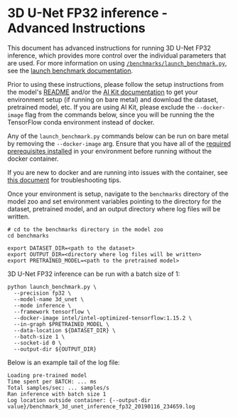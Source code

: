 <!--- 0. Title -->
<!-- This document is auto-generated using markdown fragments and the model-builder -->
<!-- To make changes to this doc, please change the fragments instead of modifying this doc directly -->
# 3D U-Net FP32 inference - Advanced Instructions

<!-- 10. Description -->
This document has advanced instructions for running 3D U-Net FP32
inference, which provides more control over the individual parameters that
are used. For more information on using [`/benchmarks/launch_benchmark.py`](/benchmarks/launch_benchmark.py),
see the [launch benchmark documentation](/docs/general/tensorflow/LaunchBenchmark.md).

Prior to using these instructions, please follow the setup instructions from
the model's [README](README.md) and/or the
[AI Kit documentation](/docs/general/tensorflow/AIKit.md) to get your environment
setup (if running on bare metal) and download the dataset, pretrained model, etc.
If you are using AI Kit, please exclude the `--docker-image` flag from the
commands below, since you will be running the the TensorFlow conda environment
instead of docker.

<!-- 55. Docker arg -->
Any of the `launch_benchmark.py` commands below can be run on bare metal by
removing the `--docker-image` arg. Ensure that you have all of the
[required prerequisites installed](README.md#run-the-model) in your environment
before running without the docker container.

If you are new to docker and are running into issues with the container,
see [this document](/docs/general/docker.md) for troubleshooting tips.

<!-- 50. Launch benchmark instructions -->
Once your environment is setup, navigate to the `benchmarks` directory of
the model zoo and set environment variables pointing to the directory for the
dataset, pretrained model, and an output directory where log
files will be written.

```
# cd to the benchmarks directory in the model zoo
cd benchmarks

export DATASET_DIR=<path to the dataset>
export OUTPUT_DIR=<directory where log files will be written>
export PRETRAINED_MODEL=<path to the pretrained model>
```

3D U-Net FP32 inference can be run with a batch size of 1:
```
python launch_benchmark.py \
  --precision fp32 \
  --model-name 3d_unet \
  --mode inference \
  --framework tensorflow \
  --docker-image intel/intel-optimized-tensorflow:1.15.2 \
  --in-graph $PRETRAINED_MODEL \
  --data-location ${DATASET_DIR} \
  --batch-size 1 \
  --socket-id 0 \
  --output-dir ${OUTPUT_DIR} 
```

Below is an example tail of the log file:

```
Loading pre-trained model
Time spent per BATCH: ... ms
Total samples/sec: ... samples/s
Ran inference with batch size 1
Log location outside container: {--output-dir value}/benchmark_3d_unet_inference_fp32_20190116_234659.log
```

